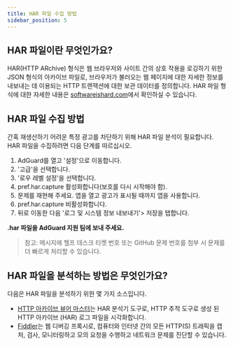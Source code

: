 ```yaml
---
title: HAR 파일 수집 방법
sidebar_position: 5
---
```


## HAR 파일이란 무엇인가요?
HAR(HTTP ARchive) 형식은 웹 브라우저와 사이트 간의 상호 작용을 로깅하기 위한 JSON 형식의 아카이브 파일로, 브라우저가 불러오는 웹 페이지에 대한 자세한 정보를 내보내는 데 이용되는 HTTP 트랜잭션에 대한 보관 데이터를 정의합니다. HAR 파일 형식에 대한 자세한 내용은 [softwareishard.com](http://www.softwareishard.com/blog/har-12-spec/)에서 확인하실 수 있습니다.

## HAR 파일 수집 방법
간혹 재생산하기 어려운 특정 광고를 차단하기 위해 HAR 파일 분석이 필요합니다. HAR 파일을 수집하려면 다음 단계를 따르십시오.
1. AdGuard를 열고 '설정'으로 이동합니다.
2. '고급'을 선택합니다.
3. '로우 레벨 설정'을 선택합니다.
4. pref.har.capture 활성화합니다(보호를 다시 시작해야 함).
5. 문제를 재현해 주세요. 앱을 열고 광고가 표시될 때까지 앱을 사용합니다.
6. pref.har.capture 비활성화합니다.
7. 뒤로 이동한 다음 '로그 및 시스템 정보 내보내기'> 저장을 탭합니다.

**.har 파일을 AdGuard 지원 팀에 보내 주세요.**
> 참고: 메시지에 헬프 데스크 티켓 번호 또는 GitHub 문제 번호를 첨부 시 문제를 더 빠르게 처리할 수 있습니다.

## HAR 파일을 분석하는 방법은 무엇인가요?
다음은 HAR 파일을 분석하기 위한 몇 가지 소스입니다.
* [HTTP 아카이브 뷰어 마스터](https://gitgrimbo.github.io/harviewer/master/)는 HAR 분석기 도구로, HTTP 추적 도구로 생성 된 HTTP 아카이브 (HAR) 로그 파일을 시각화합니다.
* [Fiddler](https://www.telerik.com/fiddler)는 웹 디버깅 프록시로, 컴퓨터와 인터넷 간의 모든 HTTP(S) 트래픽을 캡처, 검사, 모니터링하고 모의 요청을 수행하고 네트워크 문제를 진단할 수 있습니다.
